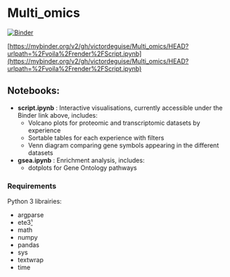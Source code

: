 # Multi_omics

[![Binder](https://mybinder.org/badge_logo.svg)](https://mybinder.org/v2/gh/victordeguise/Multi_omics/HEAD?urlpath=%2Fvoila%2Frender%2FScript.ipynb)

[https://mybinder.org/v2/gh/victordeguise/Multi_omics/HEAD?urlpath=%2Fvoila%2Frender%2FScript.ipynb](https://mybinder.org/v2/gh/victordeguise/Multi_omics/HEAD?urlpath=%2Fvoila%2Frender%2FScript.ipynb)


## Notebooks:
- **script.ipynb** : Interactive visualisations, currently accessible under the Binder link above, includes: 
  - Volcano plots for proteomic and transcriptomic datasets by experience
  - Sortable tables for each experience with filters
  - Venn diagram comparing gene symbols appearing in the different datasets
- **gsea.ipynb** : Enrichment analysis, includes:
  - dotplots for Gene Ontology pathways


### Requirements <a name="Requirements"></a>

Python 3 librairies:

*   argparse
*   ete3[¹](#References)
*   math
*   numpy
*   pandas
*   sys
*   textwrap
*   time
